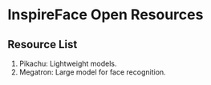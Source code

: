 # InspireFace Open Resources

## Resource List

1. Pikachu: Lightweight models.
2. Megatron: Large model for face recognition.


